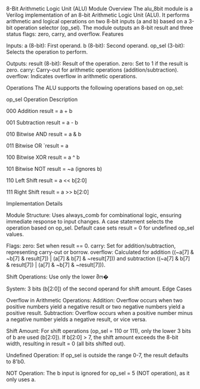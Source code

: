 8-Bit Arithmetic Logic Unit (ALU) Module
Overview
The alu_8bit module is a Verilog implementation of an 8-bit Arithmetic Logic Unit (ALU). It performs arithmetic and logical operations on two 8-bit inputs (a and b) based on a 3-bit operation selector (op_sel). The module outputs an 8-bit result and three status flags: zero, carry, and overflow.
Features

Inputs:
a (8-bit): First operand.
b (8-bit): Second operand.
op_sel (3-bit): Selects the operation to perform.


Outputs:
result (8-bit): Result of the operation.
zero: Set to 1 if the result is zero.
carry: Carry-out for arithmetic operations (addition/subtraction).
overflow: Indicates overflow in arithmetic operations.



Operations
The ALU supports the following operations based on op_sel:



op_sel
Operation
Description



000
Addition
result = a + b


001
Subtraction
result = a - b


010
Bitwise AND
result = a & b


011
Bitwise OR
`result = a


100
Bitwise XOR
result = a ^ b


101
Bitwise NOT
result = ~a (ignores b)


110
Left Shift
result = a << b[2:0]


111
Right Shift
result = a >> b[2:0]


Implementation Details

Module Structure:
Uses always_comb for combinational logic, ensuring immediate response to input changes.
A case statement selects the operation based on op_sel.
Default case sets result = 0 for undefined op_sel values.


Flags:
zero: Set when result == 0.
carry: Set for addition/subtraction, representing carry-out or borrow.
overflow: Calculated for addition ((~a[7] & ~b[7] & result[7]) | (a[7] & b[7] & ~result[7])) and subtraction ((~a[7] & b[7] & result[7]) | (a[7] & ~b[7] & ~result[7])).


Shift Operations:
Use only the lower მო�



System: 3 bits (b[2:0]) of the second operand for shift amount.
Edge Cases

Overflow in Arithmetic Operations:
Addition: Overflow occurs when two positive numbers yield a negative result or two negative numbers yield a positive result.
Subtraction: Overflow occurs when a positive number minus a negative number yields a negative result, or vice versa.


Shift Amount:
For shift operations (op_sel = 110 or 111), only the lower 3 bits of b are used (b[2:0]). If b[2:0] > 7, the shift amount exceeds the 8-bit width, resulting in result = 0 (all bits shifted out).


Undefined Operation:
If op_sel is outside the range 0-7, the result defaults to 8'b0.


NOT Operation:
The b input is ignored for op_sel = 5 (NOT operation), as it only uses a.
